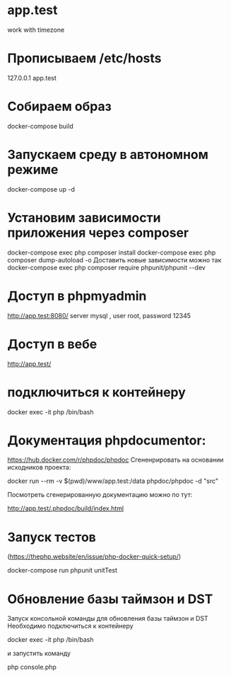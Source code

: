# app.test
work with timezone


# Прописываем /etc/hosts
   127.0.0.1 app.test

# Собираем образ
   docker-compose build

# Запускаем среду в автономном режиме
   docker-compose up -d

# Установим зависимости приложения через composer
docker-compose exec php composer install
docker-compose exec php composer dump-autoload -o
Доставить новые зависимости можно так
docker-compose exec php composer require phpunit/phpunit --dev


# Доступ в phpmyadmin
http://app.test:8080/
server mysql , user root, password 12345

# Доступ в вебе

http://app.test/



#  подключиться к контейнеру
docker exec -it php /bin/bash

# Документация phpdocumentor: 
https://hub.docker.com/r/phpdoc/phpdoc
Сгененрировать на основании исходников проекта:

docker run --rm -v $(pwd)/www/app.test:/data phpdoc/phpdoc -d "src"

Посмотреть сгенерированную документацию можно по тут:

http://app.test/.phpdoc/build/index.html


# Запуск тестов 
(https://thephp.website/en/issue/php-docker-quick-setup/)

docker-compose run phpunit unitTest

#  Обновление базы таймзон и DST
Запуск консольной команды для обновления базы таймзон и DST
Необходимо подключиться к контейнеру

docker exec -it php /bin/bash

и запустить команду

php console.php
